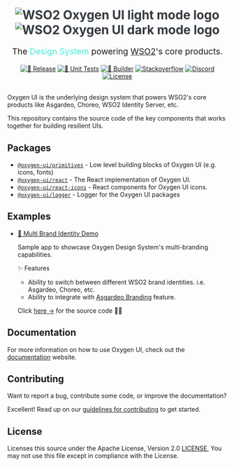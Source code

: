 <h1 align="center" style="color: #343a40;margin: 20px 0">
  <img src="https://user-images.githubusercontent.com/25959096/207556831-df3104cd-f5bb-4e74-9cbe-226ebab20bac.svg#gh-light-mode-only" alt="WSO2 Oxygen UI light mode logo">
    <img src="https://user-images.githubusercontent.com/25959096/207556846-0e513a7c-2e59-413a-84ef-d11f1de81247.svg#gh-dark-mode-only" alt="WSO2 Oxygen UI dark mode logo">
</h1>

<p align="center" style="font-size: 1.2rem;">The
<span style="color: #47EBD8">Design System</span>
powering <a href="https://wso2.com">WSO2</a>'s core products.</p>

<div align="center">
  <a href="https://github.com/wso2/oxygen-ui/actions/workflows/release.yml"><img src="https://github.com/wso2/oxygen-ui/actions/workflows/release.yml/badge.svg" alt="🚀 Release"></a>
  <a href="https://github.com/wso2/oxygen-ui/actions/workflows/test-runner.yml"><img src="https://img.shields.io/github/actions/workflow/status/wso2/oxygen-ui/test-runner.yml?label=%F0%9F%8C%B3%20Unit%20Tests" alt="🌳 Unit Tests"></a>
  <a href="https://github.com/wso2/oxygen-ui/actions/workflows/builder.yml"><img src="https://img.shields.io/github/actions/workflow/status/wso2/oxygen-ui/builder.yml?color=red&label=%F0%9F%A7%B1%20Builder" alt="🧱 Builder"></a>
  <a href="https://stackoverflow.com/questions/tagged/wso2is"><img src="https://img.shields.io/badge/Ask%20for%20help%20on-Stackoverflow-orange" alt="Stackoverflow"></a>
  <a href="https://discord.gg/wso2"><img src="https://img.shields.io/badge/Join%20us%20on-Discord-%23e01563.svg" alt="Discord"></a>
  <a href="./LICENSE"><img src="https://img.shields.io/badge/License-Apache%202.0-blue.svg" alt="License"></a>
</div>

<br>

Oxygen UI is the underlying design system that powers WSO2's core products like Asgardeo, Choreo, WSO2 Identity Server, etc.

This repository contains the source code of the key components that works together for building resilient UIs.

## Packages

- [`@oxygen-ui/primitives`](./packages/primitives) - Low level building blocks of Oxygen UI (e.g. icons, fonts) 
- [`@oxygen-ui/react`](./packages/react) - The React implementation of Oxygen UI.
- [`@oxygen-ui/react-icons`](./packages/react) - React components for Oxygen UI icons.
- [`@oxygen-ui/logger`](./packages/logger) - Logger for the Oxygen UI packages

## Examples

* [💅 Multi Brand Identity Demo](https://wso2.github.io/oxygen-ui/examples/multi-brand-identity/)

    Sample app to showcase Oxygen Design System's multi-branding capabilities.

    ✨ Features
    
    * Ability to switch between different WSO2 brand identities. i.e. Asgardeo, Choreo, etc.
    * Ability to integrate with [Asgardeo Branding](https://wso2.com/asgardeo/docs/guides/branding/configure-ui-branding/) feature.

    Click [here →](./examples/multi-brand-identity/) for the source code 🧑‍💻

## Documentation

For more information on how to use Oxygen UI, check out the [documentation](https://oxygen-ui.vercel.app) website.

## Contributing

Want to report a bug, contribute some code, or improve the documentation?

Excellent! Read up on our [guidelines for contributing](./CONTRIBUTING.md) to get started.

## License

Licenses this source under the Apache License, Version 2.0 [LICENSE](./LICENSE), You may not use this file except in compliance with the License.
